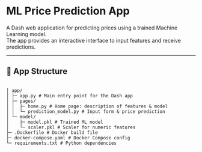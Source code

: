 # ML Price Prediction App

A Dash web application for predicting prices using a trained Machine Learning model.  
The app provides an interactive interface to input features and receive predictions.

---

## 📂 App Structure 
```

│ app/
│ ├─ app.py # Main entry point for the Dash app
│ ├─ pages/
│ │  ├─ home.py # Home page: description of features & model
│ │  └─ prediction_model.py # Input form & price prediction
│ └─ model/
│    ├─ model.pkl # Trained ML model
│    └─ scaler.pkl # Scaler for numeric features
├─ .Dockerfile # Docker build file
├─ docker-compose.yaml # Docker Compose config
└─ requirements.txt # Python dependencies
```

